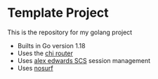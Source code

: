 # Template Project

This is the repository for my golang project


- Builts in Go version 1.18
- Uses the [chi router](http://github.com/go-chi/chi)
- Uses [alex edwards SCS](http://github.com/alexedwards/scs) session management
- Uses [nosurf](http://github.com/justinas/nosurf)